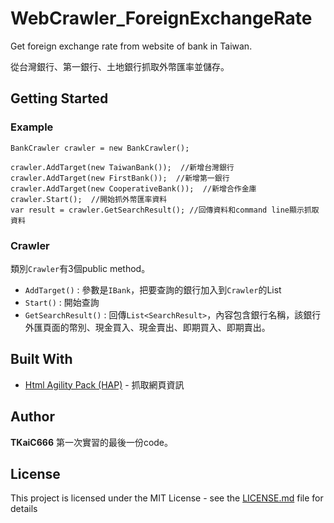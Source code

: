 # WebCrawler_ForeignExchangeRate
Get foreign  exchange rate from website of bank in Taiwan.

從台灣銀行、第一銀行、土地銀行抓取外幣匯率並儲存。


## Getting Started

### Example
```
BankCrawler crawler = new BankCrawler();

crawler.AddTarget(new TaiwanBank());  //新增台灣銀行
crawler.AddTarget(new FirstBank());  //新增第一銀行
crawler.AddTarget(new CooperativeBank());  //新增合作金庫
crawler.Start();  //開始抓外幣匯率資料
var result = crawler.GetSearchResult(); //回傳資料和command line顯示抓取資料
```

### Crawler
類別`Crawler`有3個public method。
* `AddTarget()` : 參數是`IBank`，把要查詢的銀行加入到`Crawler`的List
* `Start()` : 開始查詢
* `GetSearchResult()` : 回傳`List<SearchResult>`，內容包含銀行名稱，該銀行外匯頁面的幣別、現金買入、現金賣出、即期買入、即期賣出。

## Built With
* [Html Agility Pack (HAP)](https://github.com/zzzprojects/html-agility-pack) - 抓取網頁資訊


## Author
**TKaiC666** 
第一次實習的最後一份code。


## License
This project is licensed under the MIT License - see the [LICENSE.md](https://github.com/TKaiC666/WebCrawler_ForeignExchangeRate/blob/master/LICENSE) file for details
